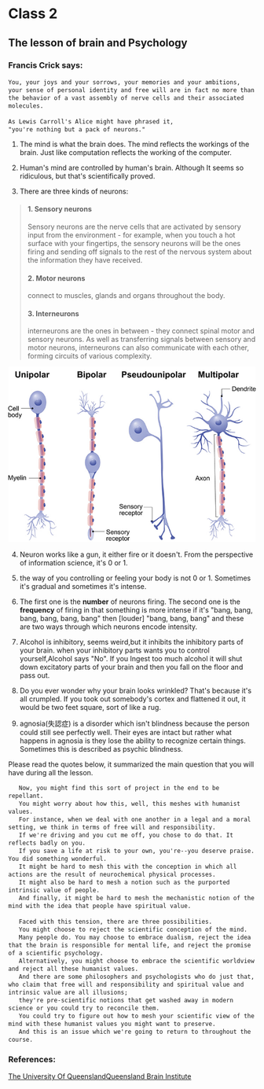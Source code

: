 Class 2
=
## The lesson of brain and  Psychology

### Francis Crick says:
```
You, your joys and your sorrows, your memories and your ambitions, 
your sense of personal identity and free will are in fact no more than the behavior of a vast assembly of nerve cells and their associated molecules. 

As Lewis Carroll's Alice might have phrased it, 
"you're nothing but a pack of neurons."
```



1. The mind is what the brain does. The mind reflects the workings of the brain. Just like computation reflects the working of the computer.

2. Human's mind are controlled by human's brain. Although It seems so ridiculous, but that's scientifically proved. 

3. There are three kinds of neurons:
> #### 1.  Sensory neurons
> Sensory neurons are the nerve cells that are activated by sensory input from the environment - for example, when you touch a hot surface with your fingertips, the sensory neurons will be the ones firing and sending off signals to the rest of the nervous system about the information they have received.
>#### 2.   Motor neurons  
>connect to muscles, glands and organs throughout the body. 
>#### 3.   Interneurons
>interneurons are the ones in between - they connect spinal motor and sensory neurons. As well as transferring signals between sensory and motor neurons,  interneurons can also communicate with each other, forming circuits of various complexity. 

![image](types-of-neurons-QBI.jpg)

4. Neuron works like a gun, it either fire or it doesn't. From the perspective of information science, it's 0 or 1.

5. the way of you controlling or feeling your body is not 0 or 1. Sometimes it's gradual and sometimes it's intense.

6. The first one is the __number__ of neurons firing. The second one is the **frequency** of firing in that something is more intense if it's "bang, bang, bang, bang, bang, bang" then [louder] "bang, bang, bang" and these are two ways through which neurons encode intensity.

7. Alcohol is inhibitory, seems weird,but it inhibits the inhibitory parts of your brain. when your inhibitory parts wants you to control yourself,Alcohol says "No". If you Ingest too much alcohol it will shut down excitatory parts of your brain and then you fall on the floor and pass out.

8. Do you ever wonder why your brain looks wrinkled? That's because it's all crumpled. If you took out somebody's cortex and flattened it out, it would be two feet square, sort of like a rug. 

9. agnosia(失認症) is a disorder which isn't blindness because the person could still see perfectly well. Their eyes are intact but rather what happens in agnosia is they lose the ability to recognize certain things. Sometimes this is described as psychic blindness. 


Please read the quotes below, it summarized the main question that you will have during all the lesson.
```
   Now, you might find this sort of project in the end to be repellant. 
   You might worry about how this, well, this meshes with humanist values.
   For instance, when we deal with one another in a legal and a moral setting, we think in terms of free will and responsibility. 
   If we're driving and you cut me off, you chose to do that. It reflects badly on you. 
   If you save a life at risk to your own, you're--you deserve praise. You did something wonderful. 
   It might be hard to mesh this with the conception in which all actions are the result of neurochemical physical processes. 
   It might also be hard to mesh a notion such as the purported intrinsic value of people. 
   And finally, it might be hard to mesh the mechanistic notion of the mind with the idea that people have spiritual value.

   Faced with this tension, there are three possibilities. 
   You might choose to reject the scientific conception of the mind. 
   Many people do. You may choose to embrace dualism, reject the idea that the brain is responsible for mental life, and reject the promise of a scientific psychology. 
   Alternatively, you might choose to embrace the scientific worldview and reject all these humanist values. 
   And there are some philosophers and psychologists who do just that, who claim that free will and responsibility and spiritual value and intrinsic value are all illusions; 
   they're pre-scientific notions that get washed away in modern science or you could try to reconcile them. 
   You could try to figure out how to mesh your scientific view of the mind with these humanist values you might want to preserve. 
   And this is an issue which we're going to return to throughout the course. 
```

### References:
[The University Of QueenslandQueensland Brain Institute](https://qbi.uq.edu.au/brain/brain-anatomy/types-neurons)
